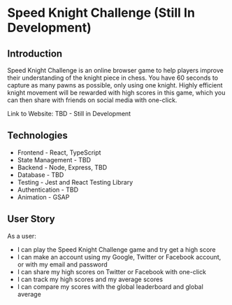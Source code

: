 # Speed Knight Challenge (Still In Development)

## Introduction
Speed Knight Challenge is an online browser game to help players improve their understanding of the knight piece in chess. You have 60 seconds to capture as many pawns as possible, only using one knight. Highly efficient knight movement will be rewarded with high scores in this game, which you can then share with friends on social media with one-click.

Link to Website: TBD - Still in Development

## Technologies
- Frontend - React, TypeScript
- State Management - TBD
- Backend - Node, Express, TBD
- Database - TBD
- Testing - Jest and React Testing Library
- Authentication - TBD
- Animation - GSAP

## User Story
As a user:
- I can play the Speed Knight Challenge game and try get a high score
- I can make an account using my Google, Twitter or Facebook account, or with my email and password
- I can share my high scores on Twitter or Facebook with one-click
- I can track my high scores and my average scores
- I can compare my scores with the global leaderboard and global average


